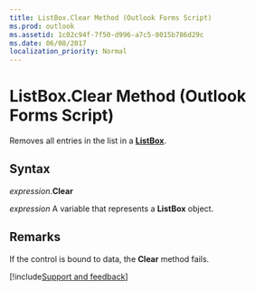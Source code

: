 ```yaml
---
title: ListBox.Clear Method (Outlook Forms Script)
ms.prod: outlook
ms.assetid: 1c02c94f-7f50-d996-a7c5-8015b786d29c
ms.date: 06/08/2017
localization_priority: Normal
---
```



# ListBox.Clear Method (Outlook Forms Script)

Removes all entries in the list in a **[ListBox](Outlook.listbox.md)**.


## Syntax

_expression_.**Clear**

_expression_ A variable that represents a **ListBox** object.


## Remarks

If the control is bound to data, the  **Clear** method fails.

[!include[Support and feedback](~/includes/feedback-boilerplate.md)]